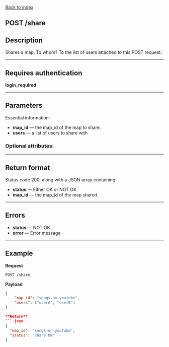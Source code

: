 [Back to index](api-reference.md)

## POST /share

## Description
Shares a map. To whom? To the list of users attached to this POST request.

***

## Requires authentication
**login_required**

***

## Parameters
Essential information:

- **map_id** — the map_id of the map to share.
- **users** — a list of users to share with

### Optional attributes:

***

## Return format
Status code 200, along with a JSON array containing 
- **status** — Either OK or NOT OK
- **map_id** — the map_id of the map shared.

***

## Errors
- **status** — NOT OK
- **error** — Error message

***

## Example
**Request**

    POST /share

**Payload**
``` json
{
    "map_id": "songs-on-youtube",
    "users": ["userA", "userB"]
}

**Return**
``` json
{
  "map_id": "songs-on-youtube",  
  "status": "Share OK"
}

```
